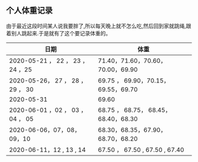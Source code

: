##                                             个人体重记录





由于最近这段时间某人说我要胖了,所以每天晚上就不怎么吃,然后回到家就跳绳,跟着别人跳起来.于是就有了这个要记录体重的。



| 日期                               | 体重                                 |
| ---------------------------------- | ------------------------------------ |
| 2020-05-21 ， 22 ， 23 ，24 ，25   | 71.40，71.60，70.60，70.00，69.90    |
| 2020-05-26， 27 ， 28 ， 29  ， 30 | 69.75 ， 69.90，70.15，69.55，69.70  |
| 2020-05-31                         | 69.60                                |
| 2020-06-01 ，02 ， 03 ， 04 ， 05  | 68.75 ， 68.75， 68.45，68.40，68.30 |
| 2020-06-06，07，08，09，10         | 68.30，68.35，67.90，68.70，68.20    |
| 2020-06-11，12 , 13 , 14           | 67.50   ，  67.50  , 67.50 , 67.40   |


